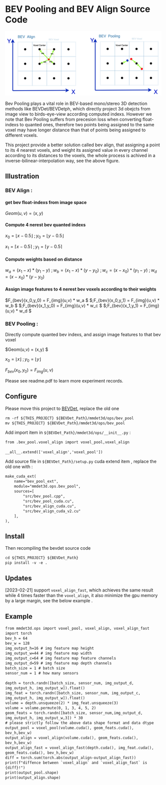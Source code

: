 # BEV Pooling and BEV Align Source Code 
<img width="769" alt="Demo" src="docs/demo.png">


Bev Pooling plays a vital role in BEV-based mono/stereo 3D detection methods like BEVDet/BEVDetph, which directly project 3d obejcts from image view to birds-eye-view according computed indexs. However we note that Bev Pooling suffers from precesion loss when converting float-indexs to quanted ones, therefore two points being assigned to the same voxel may have longer distance than that of points being assigned to different voxels. 

This project provide a better solution called bev align, that assigning a point to its 4 nearest voxels, and weight its assigned value in every channel according to its distances to the voxels, the whole process is achived in a inverse-bilinear-interpolation way, see the above figure.

## Illustration

### BEV Align :
#### get bev float-indexs from image space
$Geom(u,v) = (x,y)$ 
#### Compute 4 nerest bev quanted indexs
$x_0 = \lfloor x-0.5 \rfloor$
$;y_0 = \lfloor y-0.5 \rfloor$

$x_1 = \lceil x-0.5 \rceil$
$;y_1 = \lceil y-0.5 \rceil$

#### Compute weights based on distance
$w_a = (x_1 - x) * (y_1 - y)$
$;w_b = (x_1 - x) * (y - y_0)$
$;w_c = (x - x_0) * (y_1 - y)$
$;w_d = (x - x_0) * (y - y_0)$

#### Assign image features to 4 nerest bev voxels according to their weights
$F_{bev}(x_0,y_0) = F_{img}(u,v) * w_a $ 
$;F_{bev}(x_0,y_1) = F_{img}(u,v) * w_b $
$;F_{bev}(x_1,y_0) = F_{img}(u,v) * w_c $
$;F_{bev}(x_1,y_1) = F_{img}(u,v) * w_d $

### BEV Pooling :

Directly compute quanted bev indexs, and assign image features to that bev voxel

$Geom(u,v) = (x,y) $

$x_0 = \lfloor x \rfloor$
$;y_0 = \lfloor y \rfloor$

$F_{bev}(x_0,y_0) = F_{img}(u,v)$ 



Please see readme.pdf to learn more experiment records. 

## Configure
Please move this project to [BEVDet](https://github.com/HuangJunJie2017/BEVDet), replace the old one 
```
rm -rf ${THIS_PROJECT} ${BEVDet_Path}/mmdet3d/ops/bev_pool
mv ${THIS_PROJECT} ${BEVDet_Path}/mmdet3d/ops/bev_pool
```


Add import item in `${BEVDet_Path}/mmdet3d/ops/__init__.py` :
```
from .bev_pool.voxel_align import voxel_pool,voxel_align

__all__.extend(['voxel_align','voxel_pool'])
```

Add source file in `${BEVDet_Path}/setup.py` cuda extend item , replace the old one with : 
```
make_cuda_ext(
    name="bev_pool_ext",
    module="mmdet3d.ops.bev_pool",
    sources=[
        "src/bev_pool.cpp",
        "src/bev_pool_cuda.cu",
        "src/bev_align_cuda.cu",
        "src/bev_align_cuda_v2.cu"
    ],
),
```
## Install 

Then recompiling the bevdet source code 

```
cd ${THIS_PROJECT} ${BEVDet_Path}
pip install -v -e .
```

## Updates
[2023-02-21] support `voxel_align_fast`, which achieves the same result while 4 times faster than the `voxel_align`, it also minimize the gpu memory by a large margin, see the below example .
 
## Example
```
from mmdet3d.ops import voxel_pool, voxel_align, voxel_align_fast
import torch
bev_h = 64
bev_w = 128
img_output_h=16 # img feature map height
img_output_w=44 # img feature map width
img_output_c=64 # img feature map feature channels
img_output_d=59 # img feature map depth channels
batch_size = 1 # batch size 
sensor_num = 1 # how many sensors

depth = torch.randn([batch_size, sensor_num, img_output_d, img_output_h, img_output_w]).float()
img_feat = torch.randn([batch_size, sensor_num, img_output_c, img_output_h, img_output_w]).float()
volume = depth.unsqueeze(2) * img_feat.unsqueeze(3)
volume = volume.permute(0, 1, 3, 4, 5, 2)
geom_feats = torch.randn([batch_size, sensor_num,img_output_d, img_output_h, img_output_w,3]) * 30
# please strictly follow the above data shape format and data dtype
output_pool = voxel_pool(volume.cuda(), geom_feats.cuda(), bev_h,bev_w)
output_align = voxel_align(volume.cuda(), geom_feats.cuda(), bev_h,bev_w)
output_align_fast = voxel_align_fast(depth.cuda(), img_feat.cuda(), geom_feats.cuda(), bev_h,bev_w)
diff = torch.sum(torch.abs(output_align-output_align_fast))
print(f"diffence between `voxel_align` and `voxel_align_fast` is {diff}!")
print(output_pool.shape)
print(output_align.shape)
```


